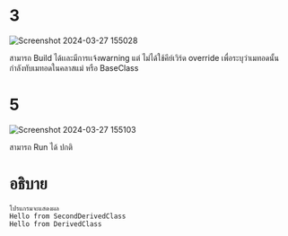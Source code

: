 # 3 #
![Screenshot 2024-03-27 155028](https://github.com/ironmanwin1/03376836-OOP-2566-Lab-09/assets/144198724/0df10e19-7e08-4673-8f57-009c26ba0710)

สามารถ Build ได้เเละมีการเเจ้งwarning แต่ ไม่ได้ใช้คีย์เวิร์ด override เพื่อระบุว่าเมทอดนั้นกำลังทับเมทอดในคลาสแม่ หรือ BaseClass


# 5 #
![Screenshot 2024-03-27 155103](https://github.com/ironmanwin1/03376836-OOP-2566-Lab-09/assets/144198724/24dc5b9a-42ec-47d9-9873-d1e3f1535e78)

สามารถ Run ได้ ปกติ

# อธิบาย #
```
โปรแกรมจะแสดงผล
Hello from SecondDerivedClass
Hello from DerivedClass
